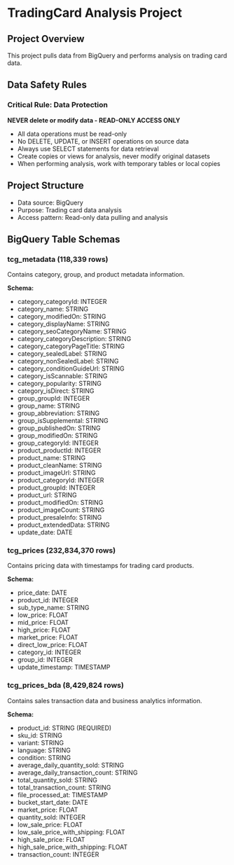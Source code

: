 # TradingCard Analysis Project

## Project Overview
This project pulls data from BigQuery and performs analysis on trading card data.

## Data Safety Rules

### Critical Rule: Data Protection
**NEVER delete or modify data - READ-ONLY ACCESS ONLY**

- All data operations must be read-only
- No DELETE, UPDATE, or INSERT operations on source data
- Always use SELECT statements for data retrieval
- Create copies or views for analysis, never modify original datasets
- When performing analysis, work with temporary tables or local copies

## Project Structure
- Data source: BigQuery
- Purpose: Trading card data analysis
- Access pattern: Read-only data pulling and analysis

## BigQuery Table Schemas

### tcg_metadata (118,339 rows)
Contains category, group, and product metadata information.

**Schema:**
- category_categoryId: INTEGER
- category_name: STRING
- category_modifiedOn: STRING
- category_displayName: STRING
- category_seoCategoryName: STRING
- category_categoryDescription: STRING
- category_categoryPageTitle: STRING
- category_sealedLabel: STRING
- category_nonSealedLabel: STRING
- category_conditionGuideUrl: STRING
- category_isScannable: STRING
- category_popularity: STRING
- category_isDirect: STRING
- group_groupId: INTEGER
- group_name: STRING
- group_abbreviation: STRING
- group_isSupplemental: STRING
- group_publishedOn: STRING
- group_modifiedOn: STRING
- group_categoryId: INTEGER
- product_productId: INTEGER
- product_name: STRING
- product_cleanName: STRING
- product_imageUrl: STRING
- product_categoryId: INTEGER
- product_groupId: INTEGER
- product_url: STRING
- product_modifiedOn: STRING
- product_imageCount: STRING
- product_presaleInfo: STRING
- product_extendedData: STRING
- update_date: DATE

### tcg_prices (232,834,370 rows)
Contains pricing data with timestamps for trading card products.

**Schema:**
- price_date: DATE
- product_id: INTEGER
- sub_type_name: STRING
- low_price: FLOAT
- mid_price: FLOAT
- high_price: FLOAT
- market_price: FLOAT
- direct_low_price: FLOAT
- category_id: INTEGER
- group_id: INTEGER
- update_timestamp: TIMESTAMP

### tcg_prices_bda (8,429,824 rows)
Contains sales transaction data and business analytics information.

**Schema:**
- product_id: STRING (REQUIRED)
- sku_id: STRING
- variant: STRING
- language: STRING
- condition: STRING
- average_daily_quantity_sold: STRING
- average_daily_transaction_count: STRING
- total_quantity_sold: STRING
- total_transaction_count: STRING
- file_processed_at: TIMESTAMP
- bucket_start_date: DATE
- market_price: FLOAT
- quantity_sold: INTEGER
- low_sale_price: FLOAT
- low_sale_price_with_shipping: FLOAT
- high_sale_price: FLOAT
- high_sale_price_with_shipping: FLOAT
- transaction_count: INTEGER